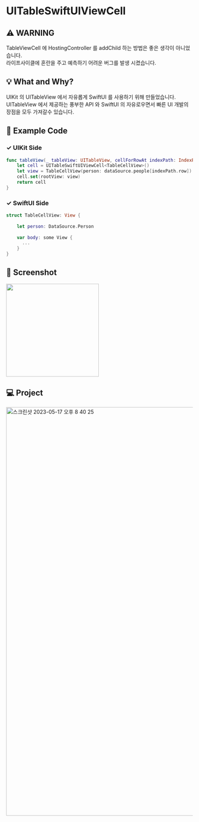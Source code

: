 # UITableSwiftUIViewCell

## ⚠️ WARNING
TableViewCell 에 HostingController 를 addChild 하는 방법은 좋은 생각이 아니었습니다.  
라이프사이클에 혼란을 주고 예측하기 어려운 버그를 발생 시켰습니다.  

## 💡 What and Why? 
UIKit 의 UITableView 에서 자유롭게 SwiftUI 를 사용하기 위해 만들었습니다.  
UITableView 에서 제공하는 풍부한 API 와 SwiftUI 의 자유로우면서 빠른 UI 개발의 장점을 모두 가져갈수 있습니다.

## 📄 Example Code
### ✓ UIKit Side
```Swift
func tableView(_ tableView: UITableView, cellForRowAt indexPath: IndexPath) -> UITableViewCell {
    let cell = UITableSwiftUIViewCell<TableCellView>()
    let view = TableCellView(person: dataSource.people[indexPath.row])
    cell.set(rootView: view)
    return cell
}
```

### ✓ SwiftUI Side
```Swift
struct TableCellView: View {
    
    let person: DataSource.Person
    
    var body: some View {
      ...
    }
}
```

## 📱 Screenshot 
<img src="https://github.com/insub4067/UITableSwiftUIViewCell/assets/85481204/6049578e-e1f8-462c-9d19-94a5d5418924" width="250">

## 💻 Project
<img width="1099" alt="스크린샷 2023-05-17 오후 8 40 25" src="https://github.com/insub4067/UITableSwiftUIViewCell/assets/85481204/30d37d82-090c-40ba-8e96-635a002012eb">

